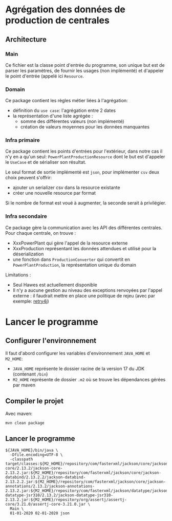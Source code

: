 # Agrégation des données de production de centrales

## Architecture

### Main

Ce fichier est la classe point d'entrée du programme, son unique but est de parser les paramètres, de fournir les usages (non implémenté) et d'appeler le point d'entrée (appelé ici `Resource`.

### Domain

Ce package contient les règles métier liées à l'agrégation:

- définition du `use case`: l'agrégation entre 2 dates
- la représentation d'une liste agrégée :
  - somme des différentes valeurs (non implémenté)
  - création de valeurs moyennes pour les données manquantes

### Infra primaire

Ce package contient les points d'entrées pour l'extérieur, dans notre cas il n'y en a qu'un seul: `PowerPlantProductionResource` dont le but est d'appeler le `UseCase` et de sérialiser son résultat.

Le seul format de sortie implémenté est `json`, pour implémenter `csv` deux choix peuvent s'offrir:
- ajouter un serializer csv dans la resource existante
- créer une nouvelle resource par format

Si le nombre de format est voué à augmenter, la seconde serait à privilégier.

### Infra secondaire

Ce package gère la communication avec les API des différentes centrales. Pour chaque centrale, on trouve :
- XxxPowerPlant qui gère l'appel de la resource externe
- XxxProduction représentant les données attendues et utilisé pour la déserialization
- une fonction dans `ProductionConverter` qui convertit en `PowerPlantProduction`, la représentation unique du domain

Limitations :
- Seul Hawes est actuellement disponible
- Il n'y a aucune gestion au niveau des exceptions renvoyées par l'appel externe : il faudrait mettre en place une politique de rejeu (avec par exemple: [retry4j](https://github.com/elennick/retry4j))

# Lancer le programme

## Configurer l'environnement

Il faut d'abord configurer les variables d'environnement `JAVA_HOME` et `M2_HOME`:
- `JAVA_HOME` représente le dossier racine de la version 17 du JDK (contenant `/bin`)
- `M2_HOME` représente de dossier `.m2` où se trouve les dépendances gérées par maven

## Compiler le projet

Avec maven:
```shell
mvn clean package
```

## Lancer le programme

```shell
${JAVA_HOME}/bin/java \
  -Dfile.encoding=UTF-8 \
  -classpath target/classes:${M2_HOME}/repository/com/fasterxml/jackson/core/jackson-core/2.13.2/jackson-core-2.13.2.jar:${M2_HOME}/repository/com/fasterxml/jackson/core/jackson-databind/2.13.2.2/jackson-databind-2.13.2.2.jar:${M2_HOME}/repository/com/fasterxml/jackson/core/jackson-annotations/2.13.2/jackson-annotations-2.13.2.jar:${M2_HOME}/repository/com/fasterxml/jackson/datatype/jackson-datatype-jsr310/2.13.2/jackson-datatype-jsr310-2.13.2.jar:${M2_HOME}/repository/org/assertj/assertj-core/3.21.0/assertj-core-3.21.0.jar \
  Main \
  01-01-2020 02-01-2020 json
```

